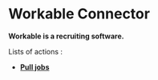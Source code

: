 # Workable Connector
**Workable is a recruiting software.**

Lists of actions :
* [**Pull jobs**](docs/pull_jobs.md)